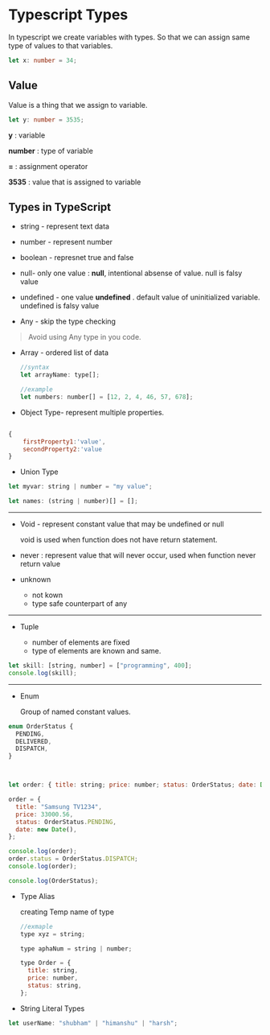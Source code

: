 # Typescript Types

In typescript we create variables with types. So that we can assign same type of values to that variables.

```ts
let x: number = 34;
```

## Value

Value is a thing that we assign to variable.

```ts
let y: number = 3535;
```

**y** : variable

**number** : type of variable

**=** : assignment operator

**3535** : value that is assigned to variable

## Types in TypeScript

- string - represent text data

- number - represent number

- boolean - represnet true and false
- null- only one value : **null**, intentional absense of value.
  null is falsy value

- undefined - one value **undefined** . default value of uninitialized variable. undefined is falsy value

- Any - skip the type checking

> Avoid using Any type in you code.

- Array - ordered list of data

  ```js
  //syntax
  let arrayName: type[];

  //example
  let numbers: number[] = [12, 2, 4, 46, 57, 678];
  ```

- Object Type- represent multiple properties.

```js

{
    firstProperty1:'value',
    secondProperty2:'value
}

```

- Union Type

```js
let myvar: string | number = "my value";

let names: (string | number)[] = [];
```

---

- Void - represent constant value that may be undefined or null

  void is used when function does not have return statement.

- never : represent value that will never occur,
  used when function never return value

- unknown

  - not kown
  - type safe counterpart of any

---

- Tuple

  - number of elements are fixed
  - type of elements are known and same.

```js
let skill: [string, number] = ["programming", 400];
console.log(skill);
```

---

- Enum

  Group of named constant values.

```js
enum OrderStatus {
  PENDING,
  DELIVERED,
  DISPATCH,
}



let order: { title: string; price: number; status: OrderStatus; date: Date };

order = {
  title: "Samsung TV1234",
  price: 33000.56,
  status: OrderStatus.PENDING,
  date: new Date(),
};

console.log(order);
order.status = OrderStatus.DISPATCH;
console.log(order);

console.log(OrderStatus);

```

- Type Alias

  creating Temp name of type

  ```js
  //exmaple
  type xyz = string;

  type aphaNum = string | number;

  type Order = {
    title: string,
    price: number,
    status: string,
  };
  ```

- String Literal Types

```js
let userName: "shubham" | "himanshu" | "harsh";
```
